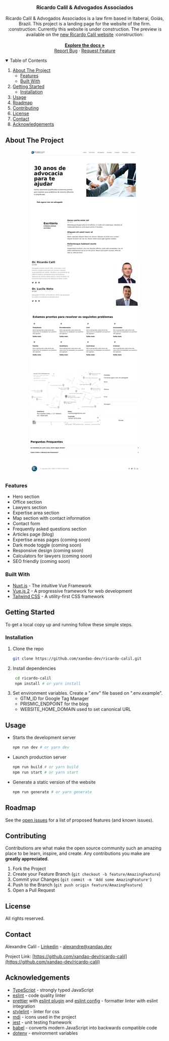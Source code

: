 <br />
<p align="center">
  <h3 align="center">Ricardo Calil & Advogados Associados</h3>

  <p align="center">
	Ricardo Calil & Advogados Associados is a law firm based in Itaberaí, Goiás, Brazil.
	This project is a landing page for the website of the firm.
	<br />
	:construction: Currently this website is under construction. The preview is available on the <a href="https://new.ricardocalil.adv.br">new Ricardo Calil website</a> :construction:
    <br />
	<br />
    <a href="https://github.com/xandao-dev/ricardo-calil"><strong>Explore the docs »</strong></a>
    <br />
    <a href="https://github.com/xandao-dev/ricardo-calil/issue">Report Bug</a>
    ·
    <a href="https://github.com/xandao-dev/ricardo-calil/issues">Request Feature</a>
  </p>
</p>



<!-- TABLE OF CONTENTS -->
<details open="open">
  <summary>Table of Contents</summary>
  <ol>
    <li>
      <a href="#about-the-project">About The Project</a>
      <ul>
        <li><a href="#features">Features</a></li>
        <li><a href="#built-with">Built With</a></li>
      </ul>
    </li>
    <li>
      <a href="#getting-started">Getting Started</a>
      <ul>
        <li><a href="#installation">Installation</a></li>
      </ul>
    </li>
    <li><a href="#usage">Usage</a></li>
    <li><a href="#roadmap">Roadmap</a></li>
    <li><a href="#contributing">Contributing</a></li>
    <li><a href="#license">License</a></li>
    <li><a href="#contact">Contact</a></li>
    <li><a href="#acknowledgements">Acknowledgements</a></li>
  </ol>
</details>



<!-- ABOUT THE PROJECT -->
## About The Project

<div align="center">
  <a href="https://github.com/xandao-dev/ricardo-calil">
    <img src="static/ricardocalil-adv-br.png" alt="Ricardo Calil Website">
  </a>
</div>

### Features

* Hero section
* Office section
* Lawyers section
* Expertise area section
* Map section with contact information
* Contact form
* Frequently asked questions section
* Articles page (blog)
* Expertise areas pages (coming soon)
* Dark mode toggle (coming soon)
* Responsive design (coming soon)
* Calculators for lawyers (coming soon)
* SEO friendly (coming soon)

### Built With

* [Nuxt.js](https://nuxtjs.org/) - The intuitive Vue Framework
* [Vue.js 2](https://vuejs.org/) - A progressive framework for web development
* [Tailwind CSS](https://tailwindcss.com/) - A utility-first CSS framework


<!-- GETTING STARTED -->
## Getting Started

To get a local copy up and running follow these simple steps.

### Installation

1. Clone the repo
   ```sh
   git clone https://github.com/xandao-dev/ricardo-calil.git
   ```
2. Install dependencies
   ```sh
	cd ricardo-calil
	npm install # or yarn install
	```
3. Set environment variables. Create a ".env" file based on ".env.example".
   * GTM_ID for Google Tag Manager
   * PRISMIC_ENDPOINT for the blog
   * WEBSITE_HOME_DOMAIN used to set canonical URL

<!-- USAGE EXAMPLES -->
## Usage

* Starts the development server
	```sh
  npm run dev # or yarn dev
  ```
* Launch production server
  ```sh
  npm run build # or yarn build
  npm run start # or yarn start
  ```
* Generate a static version of the website
  ```sh
  npm run generate # or yarn generate
  ```

<!-- ROADMAP -->
## Roadmap

See the [open issues](https://github.com/xandao-dev/ricardo-calil/issues) for a list of proposed features (and known issues).


<!-- CONTRIBUTING -->
## Contributing

Contributions are what make the open source community such an amazing place to be learn, inspire, and create. Any contributions you make are **greatly appreciated**.

1. Fork the Project
2. Create your Feature Branch (`git checkout -b feature/AmazingFeature`)
3. Commit your Changes (`git commit -m 'Add some AmazingFeature'`)
4. Push to the Branch (`git push origin feature/AmazingFeature`)
5. Open a Pull Request

<!-- LICENSE -->
## License

All rights reserved.

<!-- CONTACT -->
## Contact

Alexandre Calil - [Linkedin](https://www.linkedin.com/in/xandao-dev/) - [alexandre@xandao.dev](mailto:alexandre@xandao.dev)

Project Link: [https://github.com/xandao-dev/ricardo-calil](https://github.com/xandao-dev/ricardo-calil)

## Acknowledgements

* [TypeScript](https://www.typescriptlang.org/) - strongly typed JavaScript
* [eslint](https://github.com/eslint/eslint) - code quality linter
* [prettier](https://github.com/prettier/prettier) with [eslint plugin](https://github.com/prettier/eslint-plugin-prettier) and [eslint config](https://github.com/prettier/eslint-config-prettier) - formatter linter with eslint integration
* [stylelint](https://stylelint.io/) - linter for css
* [mdi](https://materialdesignicons.com/) - icons used in the project
* [jest](https://jestjs.io/) - unit testing framework
* [babel](https://babeljs.io/) - converts modern JavaScript into backwards compatible code
* [dotenv](https://github.com/motdotla/dotenv) - environment variables
